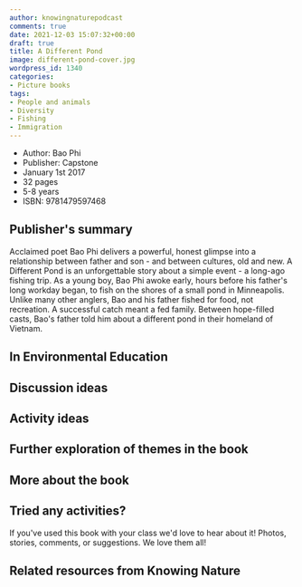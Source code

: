 ```yaml
---
author: knowingnaturepodcast
comments: true
date: 2021-12-03 15:07:32+00:00
draft: true
title: A Different Pond
image: different-pond-cover.jpg
wordpress_id: 1340
categories:
- Picture books
tags:
- People and animals
- Diversity
- Fishing
- Immigration
---
```


  * Author: Bao Phi
  * Publisher: Capstone
  * January 1st 2017
  * 32 pages
  * 5-8 years
  * ISBN: 9781479597468

## Publisher's summary

Acclaimed poet Bao Phi delivers a powerful, honest glimpse into a relationship
between father and son - and between cultures, old and new. A Different Pond
is an unforgettable story about a simple event - a long-ago fishing trip. As a
young boy, Bao Phi awoke early, hours before his father's long workday began,
to fish on the shores of a small pond in Minneapolis. Unlike many other
anglers, Bao and his father fished for food, not recreation. A successful
catch meant a fed family. Between hope-filled casts, Bao's father told him
about a different pond in their homeland of Vietnam.

## In Environmental Education

## Discussion ideas

## Activity ideas

## Further exploration of themes in the book

## More about the book

## Tried any activities?

If you've used this book with your class we'd love to hear about it! Photos,
stories, comments, or suggestions. We love them all!

## Related resources from Knowing Nature

